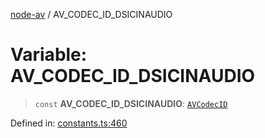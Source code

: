 [node-av](../globals.md) / AV\_CODEC\_ID\_DSICINAUDIO

# Variable: AV\_CODEC\_ID\_DSICINAUDIO

> `const` **AV\_CODEC\_ID\_DSICINAUDIO**: [`AVCodecID`](../type-aliases/AVCodecID.md)

Defined in: [constants.ts:460](https://github.com/seydx/av/blob/f8631fc881b394300b1479f511d55cf1c370a87f/src/constants/constants.ts#L460)
